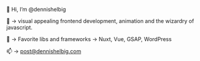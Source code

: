 👋 Hi, I’m @dennishelbig

👀 -> visual appealing frontend development, animation and the wizardry of javascript.

🧡 -> Favorite libs and frameworks -> Nuxt, Vue, GSAP, WordPress

📫 -> post@dennishelbig.com 


<!---
dennishelbig/dennishelbig is a ✨ special ✨ repository because its `README.md` (this file) appears on your GitHub profile.
You can click the Preview link to take a look at your changes.
--->
